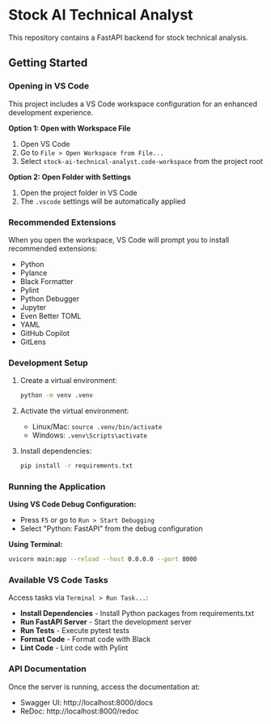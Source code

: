 # Stock AI Technical Analyst

This repository contains a FastAPI backend for stock technical analysis.

## Getting Started

### Opening in VS Code

This project includes a VS Code workspace configuration for an enhanced development experience.

**Option 1: Open with Workspace File**
1. Open VS Code
2. Go to `File > Open Workspace from File...`
3. Select `stock-ai-technical-analyst.code-workspace` from the project root

**Option 2: Open Folder with Settings**
1. Open the project folder in VS Code
2. The `.vscode` settings will be automatically applied

### Recommended Extensions

When you open the workspace, VS Code will prompt you to install recommended extensions:
- Python
- Pylance
- Black Formatter
- Pylint
- Python Debugger
- Jupyter
- Even Better TOML
- YAML
- GitHub Copilot
- GitLens

### Development Setup

1. Create a virtual environment:
   ```bash
   python -m venv .venv
   ```

2. Activate the virtual environment:
   - Linux/Mac: `source .venv/bin/activate`
   - Windows: `.venv\Scripts\activate`

3. Install dependencies:
   ```bash
   pip install -r requirements.txt
   ```

### Running the Application

**Using VS Code Debug Configuration:**
- Press `F5` or go to `Run > Start Debugging`
- Select "Python: FastAPI" from the debug configuration

**Using Terminal:**
```bash
uvicorn main:app --reload --host 0.0.0.0 --port 8000
```

### Available VS Code Tasks

Access tasks via `Terminal > Run Task...`:
- **Install Dependencies** - Install Python packages from requirements.txt
- **Run FastAPI Server** - Start the development server
- **Run Tests** - Execute pytest tests
- **Format Code** - Format code with Black
- **Lint Code** - Lint code with Pylint

### API Documentation

Once the server is running, access the documentation at:
- Swagger UI: http://localhost:8000/docs
- ReDoc: http://localhost:8000/redoc
